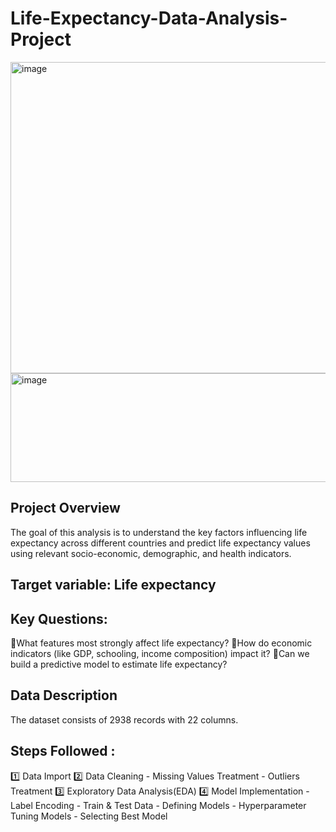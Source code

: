 # Life-Expectancy-Data-Analysis-Project
<img width="1359" height="498" alt="image" src="https://github.com/user-attachments/assets/baaab5b7-46ba-41d2-8288-747550555a09" />

<img width="1504" height="174" alt="image" src="https://github.com/user-attachments/assets/2d1f07ba-45a2-4c2e-8532-5bf48faf23d7" />



## Project Overview
The goal of this analysis is to understand the key factors influencing life expectancy across different countries and predict life expectancy values using relevant socio-economic, demographic, and health indicators.

## Target variable: Life expectancy

## Key Questions:
🔹What features most strongly affect life expectancy?
🔹How do economic indicators (like GDP, schooling, income composition) impact it?
🔹Can we build a predictive model to estimate life expectancy?

## Data Description
The dataset consists of 2938 records with 22 columns.

## Steps Followed :
1️⃣ Data Import
2️⃣ Data Cleaning
    - Missing Values Treatment
    - Outliers Treatment
3️⃣ Exploratory Data Analysis(EDA)
4️⃣ Model Implementation
    - Label Encoding
    - Train & Test Data
    - Defining Models
    - Hyperparameter Tuning Models
    - Selecting Best Model



